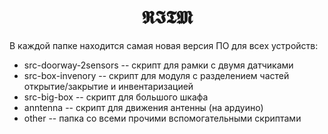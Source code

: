 <h1 align="center"> 𝕽𝕴𝕿𝕸 </h1>

В каждой папке находится самая новая версия ПО для всех устройств:
* src-doorway-2sensors -- скрипт для рамки с двумя датчиками
* src-box-invenory -- скрипт для модуля с разделением частей открытие/закрытие и инвентаризацией
* src-big-box -- скрипт для большого шкафа
* anntenna -- скрипт для движения антенны (на ардуино)
* other -- папка со всеми прочими вспомогательными скриптами
